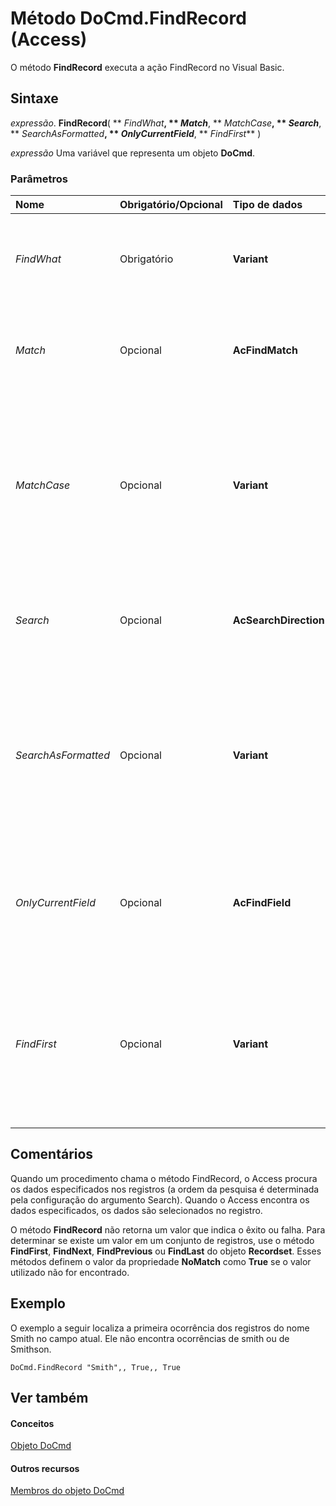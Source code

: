 
# Método DoCmd.FindRecord (Access)

O método  **FindRecord** executa a ação FindRecord no Visual Basic.


## Sintaxe

 _expressão_. **FindRecord**( ** _FindWhat_**, ** _Match_**, ** _MatchCase_**, ** _Search_**, ** _SearchAsFormatted_**, ** _OnlyCurrentField_**, ** _FindFirst_** )

 _expressão_ Uma variável que representa um objeto **DoCmd**.


### Parâmetros



|**Nome**|**Obrigatório/Opcional**|**Tipo de dados**|**Descrição**|
|:-----|:-----|:-----|:-----|
| _FindWhat_|Obrigatório|**Variant**|Uma expressão avaliada como texto, um número ou uma data. A expressão contém os dados para pesquisar.|
| _Match_|Opcional|**AcFindMatch**|Uma constante  **[AcFindMatch](00ce031c-60a9-fd8f-04da-e5686b06551b.md)** que especifica onde procurar a correspondência. O valor padrão é **acEntire**.|
| _MatchCase_|Opcional|**Variant**|Use  **True** para uma pesquisa que diferencia maiúsculas de minúsculas e **False** para uma pesquisa que não diferencia maiúsculas de minúsculas. Se você deixar esse argumento em branco, o padrão ( **False** ) será suposto.|
| _Search_|Opcional|**AcSearchDirection**|Uma constante  **[AcSearchDirection](c1222cca-68a0-34ba-f907-2b0567a0a789.md)** que especifica a direção da pesquisa. O valor padrão é **acSearchAll**.|
| _SearchAsFormatted_|Opcional|**Variant**|Use  **True** para procurar os dados como eles estão formatados e **False** para procurar os dados como eles estão armazenados no banco de dados. Se você deixar esse argumento em branco, o padrão ( **False** ) será suposto.|
| _OnlyCurrentField_|Opcional|**AcFindField**|Uma constante  **[AcFindField](81849a41-1dd0-bf11-0bd7-e0ca21bc6abd.md)** que especifica se é necessário pesquisar todos os campos ou apenas o campo atual. O valor padrão é **acCurrent**.|
| _FindFirst_|Opcional|**Variant**|Use  **True** para iniciar a pesquisa no primeiro registro. Use **False** para iniciar a pesquisa no registro após o registro atual. Se você deixar esse argumento em branco, o padrão ( **True** ) será suposto.|

## Comentários

Quando um procedimento chama o método FindRecord, o Access procura os dados especificados nos registros (a ordem da pesquisa é determinada pela configuração do argumento Search). Quando o Access encontra os dados especificados, os dados são selecionados no registro.

O método  **FindRecord** não retorna um valor que indica o êxito ou falha. Para determinar se existe um valor em um conjunto de registros, use o método **FindFirst**, **FindNext**, **FindPrevious** ou **FindLast** do objeto **Recordset**. Esses métodos definem o valor da propriedade **NoMatch** como **True** se o valor utilizado não for encontrado.


## Exemplo

O exemplo a seguir localiza a primeira ocorrência dos registros do nome Smith no campo atual. Ele não encontra ocorrências de smith ou de Smithson.


```
DoCmd.FindRecord "Smith",, True,, True
```


## Ver também


#### Conceitos


[Objeto DoCmd](3ce44cca-9979-0a1e-9787-079a52ce528f.md)
#### Outros recursos


[Membros do objeto DoCmd](3e7ade9e-86e4-0751-188b-5d31c9101651.md)
